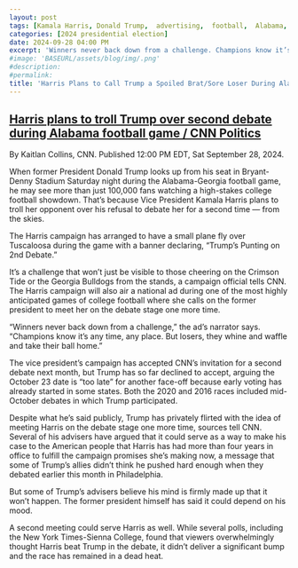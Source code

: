 ```yaml
---
layout: post
tags: [Kamala Harris, Donald Trump,  advertising,  football,  Alabama, Georgia]
categories: [2024 presidential election]
date: 2024-09-28 04:00 PM
excerpt: 'Winners never back down from a challenge. Champions know it’s any time, any place. But losers, they whine and waffle and take their ball home'
#image: 'BASEURL/assets/blog/img/.png'
#description:
#permalink:
title: 'Harris Plans to Call Trump a Spoiled Brat/Sore Loser During Alabama/Georgia Game'
---
```


## [Harris plans to troll Trump over second debate during Alabama football game / CNN Politics](https://www.cnn.com/2024/09/28/politics/harris-trump-alabama-football-game/index.html)

By Kaitlan Collins, CNN. Published 12:00 PM EDT, Sat September 28, 2024.

When former President Donald Trump looks up from his seat in Bryant-Denny Stadium Saturday night during the Alabama-Georgia football game, he may see more than just 100,000 fans watching a high-stakes college football showdown. That’s because Vice President Kamala Harris plans to troll her opponent over his refusal to debate her for a second time — from the skies.

The Harris campaign has arranged to have a small plane fly over Tuscaloosa during the game with a banner declaring, “Trump’s Punting on 2nd Debate.”

It’s a challenge that won’t just be visible to those cheering on the Crimson Tide or the Georgia Bulldogs from the stands, a campaign official tells CNN. The Harris campaign will also air a national ad during one of the most highly anticipated games of college football where she calls on the former president to meet her on the debate stage one more time.

“Winners never back down from a challenge,” the ad’s narrator says. “Champions know it’s any time, any place. But losers, they whine and waffle and take their ball home.”

The vice president’s campaign has accepted CNN’s invitation for a second debate next month, but Trump has so far declined to accept, arguing the October 23 date is “too late” for another face-off because early voting has already started in some states. Both the 2020 and 2016 races included mid-October debates in which Trump participated.

Despite what he’s said publicly, Trump has privately flirted with the idea of meeting Harris on the debate stage one more time, sources tell CNN. Several of his advisers have argued that it could serve as a way to make his case to the American people that Harris has had more than four years in office to fulfill the campaign promises she’s making now, a message that some of Trump’s allies didn’t think he pushed hard enough when they debated earlier this month in Philadelphia.

But some of Trump’s advisers believe his mind is firmly made up that it won’t happen. The former president himself has said it could depend on his mood.

A second meeting could serve Harris as well. While several polls, including the New York Times-Sienna College, found that viewers overwhelmingly thought Harris beat Trump in the debate, it didn’t deliver a significant bump and the race has remained in a dead heat.


